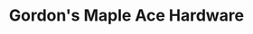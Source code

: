 ---
title: "Gordon's Maple Ace Hardware"
url: /chicago/gordons-maple-ace-hardware/
shop: Baumarkt
---